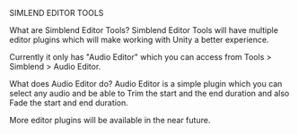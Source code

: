 SIMLEND EDITOR TOOLS

What are Simblend Editor Tools?
Simblend Editor Tools will have multiple editor plugins which will make working with Unity a better experience.

Currently it only has "Audio Editor" which you can access from Tools > Simblend > Audio Editor.

What does Audio Editor do?
Audio Editor is a simple plugin which you can select any audio and be able to Trim the start and the end duration and also Fade the start and end duration.

More editor plugins will be available in the near future. 
